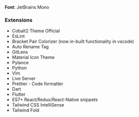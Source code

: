 
**Font**: JetBrains Mono

### Extensions

- Cobalt2 Theme Official
- EsLint
- Bracket Pair Colorizer (now in-built functionality in vscode)
- Auto Rename Tag
- GitLens
- Material Icon Theme
- Pylance
- Python
- Vim
- Live Server
- Prettier - Code formatter
- Dart
- Flutter
- ES7+ React/Redux/React-Native snippets
- Tailwind CSS IntelliSense
- Tailwind Fold

